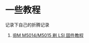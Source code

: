 # 一些教程
记录下自己的折腾记录
1. [IBM M5014/M5015 刷 LSI 固件教程](https://github.com/Icarusradio/guides/tree/main/m5014-xflash)
